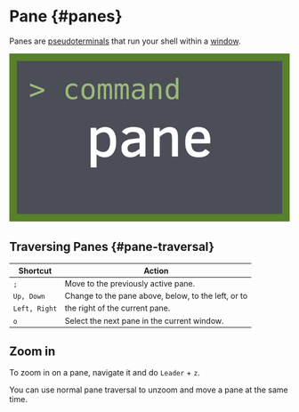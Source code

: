 # Pane {#panes}

Panes are [pseudoterminals](https://en.wikipedia.org/wiki/Pseudoterminal) that
run your shell within a [window](#windows).

![Pane](images/info/pane.png)

## Traversing Panes {#pane-traversal}

| Shortcut         | Action                                             |
|------------------|----------------------------------------------------|
|`;`               | Move to the previously active pane.                |
|`Up, Down`        | Change to the pane above, below, to the left, or to|
|`Left, Right`     | the right of the current pane.                     |
|`o`               | Select the next pane in the current window.        |

## Zoom in

To zoom in on a pane, navigate it and do `Leader` + `z`.

You can use normal pane traversal to unzoom and move a pane at the same time.
